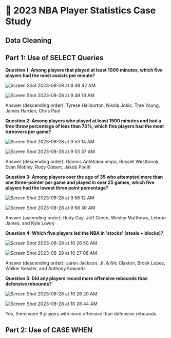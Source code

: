 # 🏀 2023 NBA Player Statistics Case Study

## Data Cleaning 

## Part 1: Use of SELECT Queries

**Question 1: Among players that played at least 1000 minutes, which five players had the most assists per minute?**

![Screen Shot 2023-08-28 at 9 48 42 AM](https://github.com/JacksonWaddleton/2023-nba-stats/assets/42299047/198a6579-3c75-44fd-889d-5bddafddea35)

![Screen Shot 2023-08-28 at 9 49 18 AM](https://github.com/JacksonWaddleton/2023-nba-stats/assets/42299047/c6899c99-8f2c-4b39-9626-5a55256bf365)

Answer (descending order): Tyrese Haliburton, Nikola Jokic, Trae Young, James Harden, Chris Paul 

**Question 2: Among players who played at least 1500 minutes and had a free throw percentage of less than 70%, which five players had the most turnovers per game?**

![Screen Shot 2023-08-28 at 9 53 14 AM](https://github.com/JacksonWaddleton/2023-nba-stats/assets/42299047/af3e3baf-4161-4051-9a69-b859f16217de)

![Screen Shot 2023-08-28 at 9 53 37 AM](https://github.com/JacksonWaddleton/2023-nba-stats/assets/42299047/ee9e8727-5783-415a-a1f3-c6a31ad9aafe)

Answer (descending order): Giannis Antetokounmpo, Russell Westbrook, Evan Mobley, Rudy Gobert, Jakob Poeltl

**Question 3: Among players over the age of 35 who attempted more than one three-pointer per game and played in over 25 games, which five players had the lowest three point percentage?**

![Screen Shot 2023-08-28 at 9 58 12 AM](https://github.com/JacksonWaddleton/2023-nba-stats/assets/42299047/fa069820-9961-474d-9a3c-6a938b466b21)

![Screen Shot 2023-08-28 at 9 58 30 AM](https://github.com/JacksonWaddleton/2023-nba-stats/assets/42299047/7fbf6828-e694-4dc4-b30c-7a850b475d0b)

Answer (ascending order): Rudy Gay, Jeff Green, Wesley Matthews, Lebron James, and Kyle Lowry

**Question 4: Which five players led the NBA in 'stocks' (steals + blocks)?**

![Screen Shot 2023-08-28 at 10 26 50 AM](https://github.com/JacksonWaddleton/2023-nba-stats/assets/42299047/d8d70869-5f9a-43e3-a829-5ec82a19b96d)

![Screen Shot 2023-08-28 at 10 27 08 AM](https://github.com/JacksonWaddleton/2023-nba-stats/assets/42299047/0c476fd2-573e-44b5-a130-05fe9d6f637c)

Answer (descending order): Jaren Jackson, Jr. & Nic Claxton, Brook Lopez, Walker Kessler, and Anthony Edwards

**Question 5: Did any players record more offensive rebounds than defensive rebounds?**

![Screen Shot 2023-08-28 at 10 28 20 AM](https://github.com/JacksonWaddleton/2023-nba-stats/assets/42299047/83838ace-cf21-49e1-a9f3-55c9412828cc)

![Screen Shot 2023-08-28 at 10 28 44 AM](https://github.com/JacksonWaddleton/2023-nba-stats/assets/42299047/a5351171-349e-462d-bf59-ab2bff580019)

Yes, there were 9 players with more offensive than defensive rebounds. 







## Part 2: Use of CASE WHEN 

